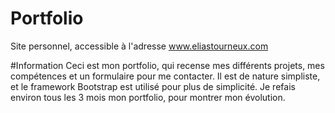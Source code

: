 # Portfolio
Site personnel, accessible à l'adresse www.eliastourneux.com

#Information
Ceci est mon portfolio, qui recense mes différents projets, mes compétences et un formulaire pour me contacter. Il est de nature simpliste, et le framework Bootstrap est utilisé pour plus de simplicité.
Je refais environ tous les 3 mois mon portfolio, pour montrer mon évolution.
